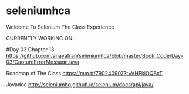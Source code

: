 # seleniumhca
Welcome To Selenium The Class Experience

CURRENTLY WORKING ON: 


#Day 03 Chapter 13
https://github.com/anayafran/seleniumhca/blob/master/Book_Code/Day-03/CaptureErrorMessage.java

Roadmap of The Class
https://mm.tt/790240907?t=VHFkiOQBxT

Javadoc 
http://seleniumhq.github.io/selenium/docs/api/java/
